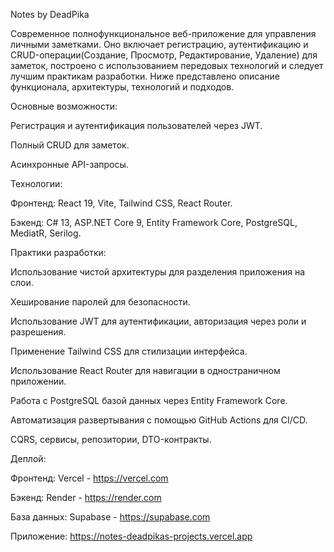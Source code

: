 Notes by DeadPika

Cовременное полнофункциональное веб-приложение для управления личными заметками. Оно включает регистрацию, аутентификацию и CRUD-операции(Создание, Просмотр, Редактирование, Удаление) для заметок, построено с использованием передовых технологий и следует лучшим практикам разработки. Ниже представлено описание функционала, архитектуры, технологий и подходов.


Основные возможности:

Регистрация и аутентификация пользователей через JWT.

Полный CRUD для заметок.

Асинхронные API-запросы.


Технологии:

Фронтенд: React 19, Vite, Tailwind CSS, React Router.

Бэкенд: C# 13, ASP.NET Core 9, Entity Framework Core, PostgreSQL, MediatR, Serilog.


Практики разработки:

Использование чистой архитектуры для разделения приложения на слои.

Хеширование паролей для безопасности.

Использование JWT для аутентификации, авторизация через роли и разрешения.

Применение Tailwind CSS для стилизации интерфейса.

Использование React Router для навигации в одностраничном приложении.

Работа с PostgreSQL базой данных через Entity Framework Core.

Автоматизация развертывания с помощью GitHub Actions для CI/CD.

CQRS, сервисы, репозитории, DTO-контракты.


Деплой:

Фронтенд: Vercel - https://vercel.com

Бэкенд: Render - https://render.com

База данных: Supabase - https://supabase.com

Приложение: https://notes-deadpikas-projects.vercel.app

